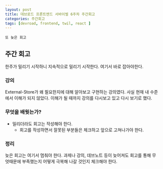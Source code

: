 ```yaml
---
layout: post
title: 데브로드 프론트엔드 서바이벌 6주차 주간회고
categories: 주간회고
tags: [devroad, frontend, twil, react ]
---
```


`또 늦은 회고`

## 주간 회고

한주가 밀리기 시작하니 지속적으로 밀리기 시작한다. 여기서 바로 잡아야한다.

### 강의

External-Store가 왜 필요한지에 대해 알아보고 구현하는 강의였다.
사실 현재 내 수준에서 이해가 되지 않았다. 이해가 될 때까지 강의를 다시보고 있고 다시 보기로 했다.

### 무엇을 배웟는가?

- 밀리더라도 회고는 작성해야 한다.
  - 회고를 작성하면서 잘못된 부분들은 체크하고 앞으로 고쳐나가야 한다.

### 정리

늦은 회고는 여기서 멈춰야 한다. 과제나 강의, 데브노트 등이 늦어져도
회고를 통해 무엇때문에 부족했는지 어떻게 극복해 나갈 것인지 체크해야 한다.